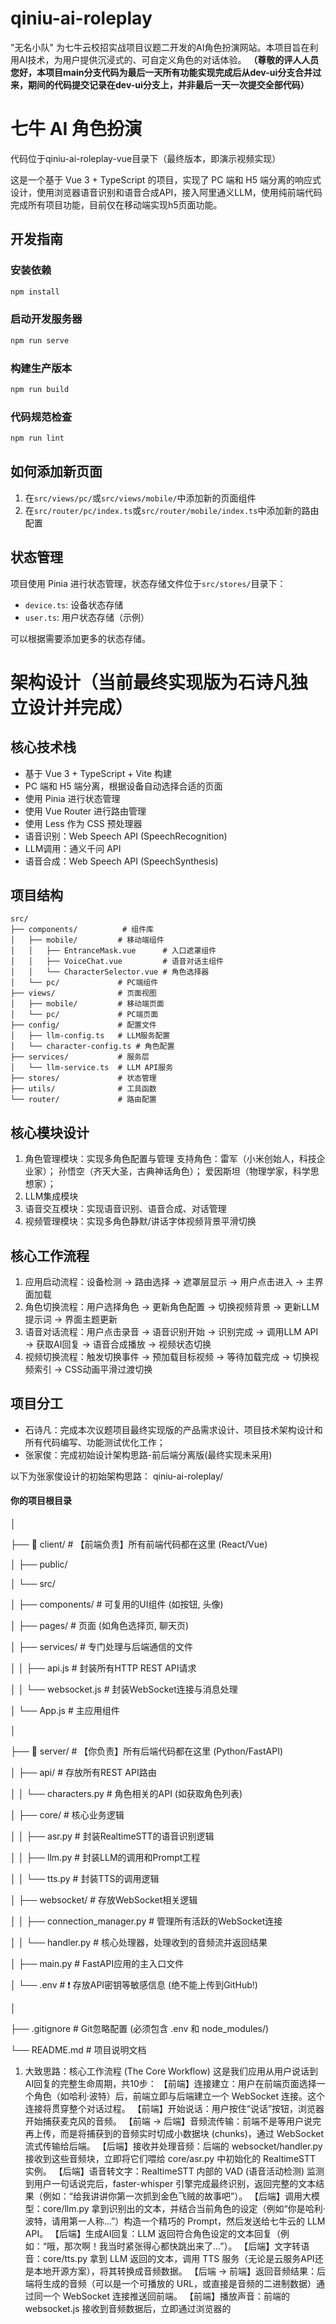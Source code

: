 # qiniu-ai-roleplay
"无名小队" 为七牛云校招实战项目议题二开发的AI角色扮演网站。本项目旨在利用AI技术，为用户提供沉浸式的、可自定义角色的对话体验。
**（尊敬的评人人员您好，本项目main分支代码为最后一天所有功能实现完成后从dev-ui分支合并过来，期间的代码提交记录在dev-ui分支上，并非最后一天一次提交全部代码）**
# 七牛 AI 角色扮演
代码位于qiniu-ai-roleplay-vue目录下（最终版本，即演示视频实现）

这是一个基于 Vue 3 + TypeScript 的项目，实现了 PC 端和 H5 端分离的响应式设计，使用浏览器语音识别和语音合成API，接入阿里通义LLM，使用纯前端代码完成所有项目功能，目前仅在移动端实现h5页面功能。

## 开发指南

### 安装依赖

```bash
npm install
```

### 启动开发服务器

```bash
npm run serve
```

### 构建生产版本

```bash
npm run build
```

### 代码规范检查

```bash
npm run lint
```

## 如何添加新页面

1. 在`src/views/pc/`或`src/views/mobile/`中添加新的页面组件
2. 在`src/router/pc/index.ts`或`src/router/mobile/index.ts`中添加新的路由配置

## 状态管理

项目使用 Pinia 进行状态管理，状态存储文件位于`src/stores/`目录下：

- `device.ts`: 设备状态存储
- `user.ts`: 用户状态存储（示例）

可以根据需要添加更多的状态存储。

# 架构设计（当前最终实现版为**石诗凡**独立设计并完成）

## 核心技术栈
- 基于 Vue 3 + TypeScript + Vite 构建
- PC 端和 H5 端分离，根据设备自动选择合适的页面
- 使用 Pinia 进行状态管理
- 使用 Vue Router 进行路由管理
- 使用 Less 作为 CSS 预处理器
- 语音识别：Web Speech API (SpeechRecognition)
- LLM调用：通义千问 API
- 语音合成：Web Speech API (SpeechSynthesis)

## 项目结构
```
src/
├── components/          # 组件库
│   ├── mobile/         # 移动端组件
│   │   ├── EntranceMask.vue      # 入口遮罩组件
│   │   ├── VoiceChat.vue         # 语音对话主组件
│   │   └── CharacterSelector.vue # 角色选择器
│   └── pc/             # PC端组件
├── views/              # 页面视图
│   ├── mobile/         # 移动端页面
│   └── pc/             # PC端页面
├── config/             # 配置文件
│   ├── llm-config.ts   # LLM服务配置
│   └── character-config.ts # 角色配置
├── services/           # 服务层
│   └── llm-service.ts  # LLM API服务
├── stores/             # 状态管理
├── utils/              # 工具函数
└── router/             # 路由配置
```
## 核心模块设计
1. 角色管理模块：实现多角色配置与管理
   支持角色：雷军（小米创始人，科技企业家）；
            孙悟空（齐天大圣，古典神话角色）；
            爱因斯坦（物理学家，科学思想家）；
2. LLM集成模块 
3. 语音交互模块：实现语音识别、语音合成、对话管理
4. 视频管理模块：实现多角色静默/讲话字体视频背景平滑切换

## 核心工作流程
1. 应用启动流程：设备检测 → 路由选择 → 遮罩层显示 → 用户点击进入 → 主界面加载
2. 角色切换流程：用户选择角色 → 更新角色配置 → 切换视频背景 → 更新LLM提示词 → 界面主题更新
3. 语音对话流程：用户点击录音 → 语音识别开始 → 识别完成 → 调用LLM API → 获取AI回复 → 语音合成播放 → 视频状态切换
4. 视频切换流程：触发切换事件 → 预加载目标视频 → 等待加载完成 → 切换视频索引 → CSS动画平滑过渡切换

## 项目分工
- 石诗凡：完成本次议题项目最终实现版的产品需求设计、项目技术架构设计和所有代码编写、功能测试优化工作；
- 张家俊：完成初始设计架构思路-前后端分离版(最终实现未采用)
  
以下为张家俊设计的初始架构思路：
qiniu-ai-roleplay/ 
#### 你的项目根目录
│

├── 📂 client/  # 【前端负责】所有前端代码都在这里 (React/Vue)

│   ├── public/

│   └── src/

│       ├── components/   # 可复用的UI组件 (如按钮, 头像)

│       ├── pages/        # 页面 (如角色选择页, 聊天页)

│       ├── services/     # 专门处理与后端通信的文件

│       │   ├── api.js          # 封装所有HTTP REST API请求

│       │   └── websocket.js    # 封装WebSocket连接与消息处理

│       └── App.js        # 主应用组件

│

├── 📂 server/  # 【你负责】所有后端代码都在这里 (Python/FastAPI)

│   ├── api/            # 存放所有REST API路由

│   │   └── characters.py # 角色相关的API (如获取角色列表)

│   ├── core/           # 核心业务逻辑

│   │   ├── asr.py        # 封装RealtimeSTT的语音识别逻辑

│   │   ├── llm.py        # 封装LLM的调用和Prompt工程

│   │   └── tts.py        # 封装TTS的调用逻辑

│   ├── websocket/      # 存放WebSocket相关逻辑

│   │   ├── connection_manager.py # 管理所有活跃的WebSocket连接

│   │   └── handler.py      # 核心处理器，处理收到的音频流并返回结果

│   ├── main.py         # FastAPI应用的主入口文件

│   └── .env            # ❗ 存放API密钥等敏感信息 (绝不能上传到GitHub!)

│

├── .gitignore        # Git忽略配置 (必须包含 .env 和 node_modules/)

└── README.md         # 项目说明文档

1. 大致思路：核心工作流程 (The Core Workflow)
   这是我们应用从用户说话到AI回复的完整生命周期，共10步：
   【前端】连接建立：用户在前端页面选择一个角色（如哈利·波特）后，前端立即与后端建立一个 WebSocket 连接。这个连接将贯穿整个对话过程。
   【前端】开始说话：用户按住“说话”按钮，浏览器开始捕获麦克风的音频。
   【前端 -> 后端】音频流传输：前端不是等用户说完再上传，而是将捕获到的音频实时切成小数据块 (chunks)，通过 WebSocket 流式传输给后端。
   【后端】接收并处理音频：后端的 websocket/handler.py 接收到这些音频块，立即将它们喂给 core/asr.py 中初始化的 RealtimeSTT 实例。
   【后端】语音转文字：RealtimeSTT 内部的 VAD (语音活动检测) 监测到用户一句话说完后，faster-whisper 引擎完成最终识别，返回完整的文本结果（例如：“给我讲讲你第一次抓到金色飞贼的故事吧”）。
   【后端】调用大模型：core/llm.py 拿到识别出的文本，并结合当前角色的设定（例如“你是哈利·波特，请用第一人称...”）构造一个精巧的 Prompt，然后发送给七牛云的 LLM API。
   【后端】生成AI回复：LLM 返回符合角色设定的文本回复（例如：“哦，那次啊！我当时紧张得心都快跳出来了...”）。
   【后端】文字转语音：core/tts.py 拿到 LLM 返回的文本，调用 TTS 服务（无论是云服务API还是本地开源方案），将其转换成音频数据。
   【后端 -> 前端】返回音频结果：后端将生成的音频（可以是一个可播放的 URL，或直接是音频的二进制数据）通过同一个 WebSocket 连接推送回前端。
   【前端】播放声音：前端的 websocket.js 接收到音频数据后，立即通过浏览器的 <audio> 元素进行播放。用户就听到了 AI 角色的声音。
